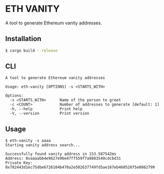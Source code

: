# ETH VANITY

A tool to generate Ethereum vanity addresses.

## Installation

```bash
$ cargo build --release
```

## CLI

```
A tool to generate Ethereum vanity addresses

Usage: eth-vanity [OPTIONS] -s <STARTS_WITH>

Options:
  -s <STARTS_WITH>      Name of the person to greet
  -c <COUNT>            Number of addresses to generate [default: 1]
  -h, --help            Print help
  -V, --version         Print version
```

## Usage

```
$ eth-vanity -s aaaa
Starting vanity address search...

Successfully found vanity address in 153.587542ms
Address: 0xaaaabb4e9627e96e47ff559f7a9883549cdcbd31
Private Key: 0x782443d1ec75dbe6726104b478a2e502637749fd5ae167eb460528f5e0862799
```

